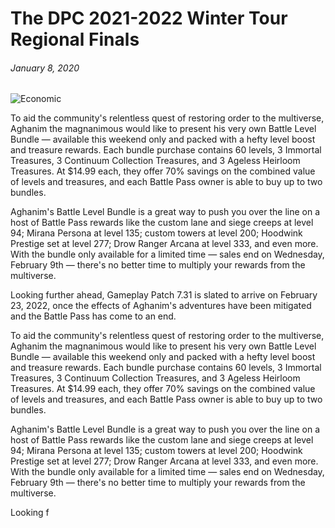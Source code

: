 # The DPC 2021-2022 Winter Tour Regional Finals

###### January 8, 2020 ######

![Economic](../images/eco.png)

To aid the community's relentless quest of restoring order to the multiverse, Aghanim the magnanimous would like to present his very own Battle Level Bundle — available this weekend only and packed with a hefty level boost and treasure rewards. Each bundle purchase contains 60 levels, 3 Immortal Treasures, 3 Continuum Collection Treasures, and 3 Ageless Heirloom Treasures. At $14.99 each, they offer 70% savings on the combined value of levels and treasures, and each Battle Pass owner is able to buy up to two bundles.

Aghanim's Battle Level Bundle is a great way to push you over the line on a host of Battle Pass rewards like the custom lane and siege creeps at level 94; Mirana Persona at level 135; custom towers at level 200; Hoodwink Prestige set at level 277; Drow Ranger Arcana at level 333, and even more. With the bundle only available for a limited time — sales end on Wednesday, February 9th — there's no better time to multiply your rewards from the multiverse.

Looking further ahead, Gameplay Patch 7.31 is slated to arrive on February 23, 2022, once the effects of Aghanim's adventures have been mitigated and the Battle Pass has come to an end.


To aid the community's relentless quest of restoring order to the multiverse, Aghanim the magnanimous would like to present his very own Battle Level Bundle — available this weekend only and packed with a hefty level boost and treasure rewards. Each bundle purchase contains 60 levels, 3 Immortal Treasures, 3 Continuum Collection Treasures, and 3 Ageless Heirloom Treasures. At $14.99 each, they offer 70% savings on the combined value of levels and treasures, and each Battle Pass owner is able to buy up to two bundles.

Aghanim's Battle Level Bundle is a great way to push you over the line on a host of Battle Pass rewards like the custom lane and siege creeps at level 94; Mirana Persona at level 135; custom towers at level 200; Hoodwink Prestige set at level 277; Drow Ranger Arcana at level 333, and even more. With the bundle only available for a limited time — sales end on Wednesday, February 9th — there's no better time to multiply your rewards from the multiverse.

Looking f
